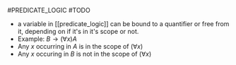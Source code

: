 #PREDICATE_LOGIC 
#TODO 

- a variable in [[predicate_logic]] can be bound to a quantifier or free from it, depending on if it's in it's scope or not.
- Example: $B \rightarrow (\forall x) A$ 
- Any $x$ occurring in $A$ is in the scope of ($\forall x$) 
- Any $x$ occuring in $B$ is not in the scope of ($\forall x$)
